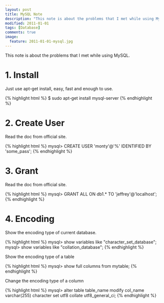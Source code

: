```yaml
---
layout: post
title: MySQL Note
description: "This note is about the problems that I met while using MySQL."
modified: 2011-01-01
tags: [Database]
comments: true
image:
  feature: 2011-01-01-mysql.jpg
---
```


This note is about the problems that I met while using MySQL.

<div class="social-share" data-initialized="true">
    <a href="#" class="social-share-icon icon-weibo"></a>
    <a href="#" class="social-share-icon icon-qq"></a>
    <a href="#" class="social-share-icon icon-wechat"></a>
</div>
<link rel="stylesheet" href="https://resource.chun.no/sharejs/css/share.min.css">
<script src="https://resource.chun.no/sharejs/js/social-share.min.js"></script>

# 1. Install

Just use apt-get install, easy, fast and enough to use.

{% highlight html %}
$ sudo apt-get install mysql-server
{% endhighlight %}

# 2. Create User

Read the doc from official site.

{% highlight html %}
mysql> CREATE USER 'monty'@'%' IDENTIFIED BY 'some_pass';
{% endhighlight %}

# 3. Grant

Read the doc from official site.

{% highlight html %}
mysql> GRANT ALL ON db1.* TO 'jeffrey'@'localhost';
{% endhighlight %}

# 4. Encoding

Show the encoding type of current database.

{% highlight html %}
mysql> show variables like "character_set_database";
mysql> show variables like "collation_database";
{% endhighlight %}

Show the encoding type of a table

{% highlight html %}
mysql> show full columns from mytable;
{% endhighlight %}

Change the encoding type of a column


{% highlight html %}
mysql> alter table table_name modify col_name varchar(255) character set utf8 collate utf8_general_ci;
{% endhighlight %}